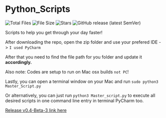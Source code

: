 # Python_Scripts

![Total Files](https://img.shields.io/github/directory-file-count/jge162/Python_Scripts?color=4078c0&style=for-the-badge)
![File Size](https://img.shields.io/github/repo-size/jge162/Python_Scripts?color=4078c0&style=for-the-badge)
![Stars](https://img.shields.io/github/stars/jge162/Python_Scripts?color=4078c0&style=for-the-badge) 
![GitHub release (latest SemVer)](https://img.shields.io/github/v/release/jge162/Python_Scripts?style=for-the-badge)

Scripts to help you get through your day faster!

After downloading the repo, open the zip folder and use your
prefered IDE -> `I used PyCharm` 

After that you need to find the file path for you 
folder and update it **accordingly.**

Also note: Codes are setup to run on Mac osx builds `not PC`!

Lastly, you can open a terminal window on your Mac and run `sudo python3 Master_Script.py`

Or alternatively, you can just run `python3 Master_script.py` to execute all desired scripts in one 
command line entry in terminal PyCharm too.

[Release v0.4-Beta-3 link here](https://github.com/jge162/Python_Scripts/releases/tag/0.4-beta.3)
